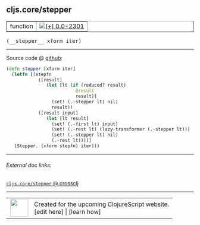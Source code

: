 ## cljs.core/stepper



 <table border="1">
<tr>
<td>function</td>
<td><a href="https://github.com/cljsinfo/cljs-api-docs/tree/0.0-2301"><img valign="middle" alt="[+] 0.0-2301" title="Added in 0.0-2301" src="https://img.shields.io/badge/+-0.0--2301-lightgrey.svg"></a> </td>
</tr>
</table>


 <samp>
(__stepper__ xform iter)<br>
</samp>

---







Source code @ [github](https://github.com/clojure/clojurescript/blob/r3291/src/main/cljs/cljs/core.cljs#L3439-L3453):

```clj
(defn stepper [xform iter]
  (letfn [(stepfn
            ([result]
               (let [lt (if (reduced? result)
                          @result
                          result)]
                 (set! (.-stepper lt) nil)
                 result))
            ([result input]
               (let [lt result]
                 (set! (.-first lt) input)
                 (set! (.-rest lt) (lazy-transformer (.-stepper lt)))
                 (set! (.-stepper lt) nil)
                 (.-rest lt))))]
   (Stepper. (xform stepfn) iter)))
```

<!--
Repo - tag - source tree - lines:

 <pre>
clojurescript @ r3291
└── src
    └── main
        └── cljs
            └── cljs
                └── <ins>[core.cljs:3439-3453](https://github.com/clojure/clojurescript/blob/r3291/src/main/cljs/cljs/core.cljs#L3439-L3453)</ins>
</pre>

-->

---



###### External doc links:

[`cljs.core/stepper` @ crossclj](http://crossclj.info/fun/cljs.core.cljs/stepper.html)<br>

---

 <table>
<tr><td>
<img valign="middle" align="right" width="48px" src="http://i.imgur.com/Hi20huC.png">
</td><td>
Created for the upcoming ClojureScript website.<br>
[edit here] | [learn how]
</td></tr></table>

[edit here]:https://github.com/cljsinfo/cljs-api-docs/blob/master/cljsdoc/cljs.core/stepper.cljsdoc
[learn how]:https://github.com/cljsinfo/cljs-api-docs/wiki/cljsdoc-files

<!--

This information was too distracting to show to readers, but I'll leave it
commented here since it is helpful to:

- pretty-print the data used to generate this document
- and show how to retrieve that data



The API data for this symbol:

```clj
{:ns "cljs.core",
 :name "stepper",
 :type "function",
 :signature ["[xform iter]"],
 :source {:code "(defn stepper [xform iter]\n  (letfn [(stepfn\n            ([result]\n               (let [lt (if (reduced? result)\n                          @result\n                          result)]\n                 (set! (.-stepper lt) nil)\n                 result))\n            ([result input]\n               (let [lt result]\n                 (set! (.-first lt) input)\n                 (set! (.-rest lt) (lazy-transformer (.-stepper lt)))\n                 (set! (.-stepper lt) nil)\n                 (.-rest lt))))]\n   (Stepper. (xform stepfn) iter)))",
          :title "Source code",
          :repo "clojurescript",
          :tag "r3291",
          :filename "src/main/cljs/cljs/core.cljs",
          :lines [3439 3453]},
 :full-name "cljs.core/stepper",
 :full-name-encode "cljs.core/stepper",
 :history [["+" "0.0-2301"]]}

```

Retrieve the API data for this symbol:

```clj
;; from Clojure REPL
(require '[clojure.edn :as edn])
(-> (slurp "https://raw.githubusercontent.com/cljsinfo/cljs-api-docs/catalog/cljs-api.edn")
    (edn/read-string)
    (get-in [:symbols "cljs.core/stepper"]))
```

-->
